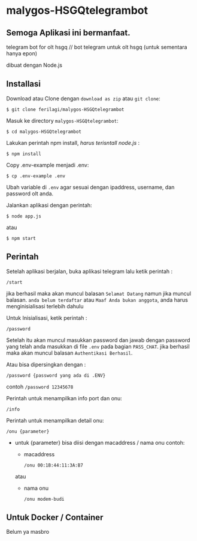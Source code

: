# malygos-HSGQtelegrambot
## Semoga Aplikasi ini bermanfaat.

telegram bot for olt hsgq // bot telegram untuk olt hsgq (untuk sementara hanya epon)

dibuat dengan Node.js

## Installasi

Download atau Clone dengan `download as zip` atau `git clone`:
```console
$ git clone ferilagi/malygos-HSGQtelegrambot
```

Masuk ke directory `malygos-HSGQtelegrambot`:
```console
$ cd malygos-HSGQtelegrambot
```

Lakukan perintah npm install, *harus terisntall node.js* :
```console
$ npm install
```

Copy .env-example menjadi .env:
```console
$ cp .env-example .env
```
Ubah variable di `.env` agar sesuai dengan ipaddress, username, dan password olt anda.

Jalankan aplikasi dengan perintah:
```console
$ node app.js
```
atau
```console
$ npm start
```

## Perintah

Setelah aplikasi berjalan, buka aplikasi telegram lalu ketik perintah :
```console
/start
```
jika berhasil maka akan muncul balasan `Selamat Datang` namun jika muncul balasan.
`anda belum terdaftar` atau `Maaf Anda bukan anggota`, anda harus menginisialisasi terlebih dahulu


Untuk Inisialisasi, ketik perintah :
```console
/password
```
Setelah itu akan muncul masukkan password dan jawab dengan password
yang telah anda masukkan di file `.env` pada bagian `PASS_CHAT`.
jika berhasil maka akan muncul balasan `Authentikasi Berhasil`.

Atau bisa dipersingkan dengan :
```console
/password {password yang ada di .ENV}
```
contoh `/password 12345678`

Perintah untuk menampilkan info port dan onu:
```console
/info
```

Perintah untuk menampilkan detail onu:
```console
/onu {parameter}
```

* untuk {parameter} bisa diisi dengan macaddress / nama onu contoh:

    *  macaddress
        ```console
        /onu 00:1B:44:11:3A:B7
        ```

    atau

    * nama onu
        ```console
        /onu modem-budi
        ```



## Untuk Docker / Container

Belum ya masbro

